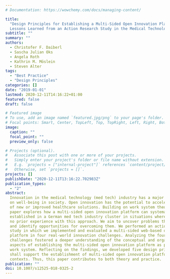 ```yaml
---
# Documentation: https://wowchemy.com/docs/managing-content/

title:
  "Design Principles for Establishing a Multi-Sided Open Innovation Platform:
  Lessons Learned from an Action Research Study in the Medical Technology Industry"
subtitle: ""
summary: ""
authors:
  - Christofer F. Daiberl
  - Sascha Julian Oks
  - Angela Roth
  - Kathrin M. Möslein
  - Steven Alter
tags:
  - "Best Practice"
  - "Design Principles"
categories: []
date: "2019-01-01"
lastmod: 2020-12-11T14:16:22+01:00
featured: false
draft: false

# Featured image
# To use, add an image named `featured.jpg/png` to your page's folder.
# Focal points: Smart, Center, TopLeft, Top, TopRight, Left, Right, BottomLeft, Bottom, BottomRight.
image:
  caption: ""
  focal_point: ""
  preview_only: false

# Projects (optional).
#   Associate this post with one or more of your projects.
#   Simply enter your project's folder or file name without extension.
#   E.g. `projects = ["internal-project"]` references `content/project/deep-learning/index.md`.
#   Otherwise, set `projects = []`.
projects: []
publishDate: "2020-12-11T13:16:22.702983Z"
publication_types:
  - "2"
abstract:
  Innovation in the medical technology (med tech) industry has a major impact
  on well-being in society. Open innovation has the potential to accelerate the development
  of new or improved healthcare solutions. Building on work system theory (WST), this
  paper explores how a multi-sided open innovation platform can systematically be
  established in a German med tech industry cluster in situations where firms had
  no prior experience with this approach. We aim to uncover problems that may arise
  and identify opportunities for overcoming them. We performed an action research
  study in which we implemented and evaluated a multi-sided web-based open innovation
  platform in four real-world innovation challenges. Analyzing the four different
  challenges fostered a deeper understanding of the conceptual and organizational
  aspects of establishing the multi-sided open innovation platform as part of a larger
  work system. Reflecting on the findings, we developed five design principles that
  shall support the establishment of multi-sided open innovation platforms in other
  contexts. Thus, this paper contributes to both theory and practice.
publication: ""
doi: 10.1007/s12525-018-0325-2
---
```

